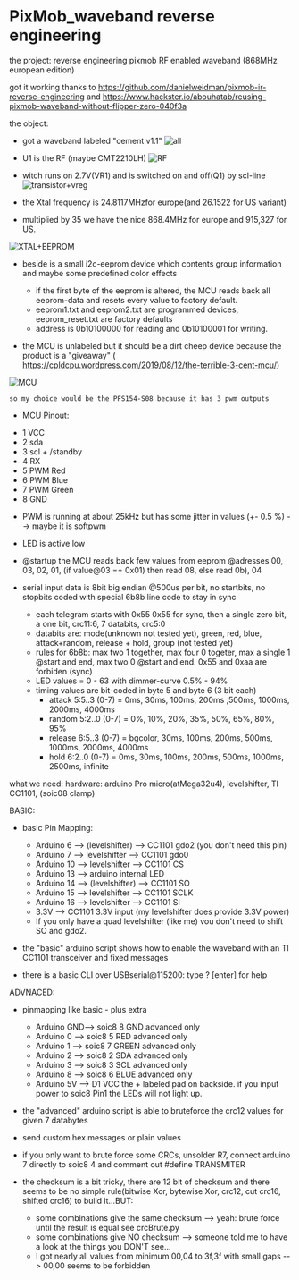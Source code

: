 # PixMob_waveband reverse engineering

the project:
  reverse engineering pixmob RF enabled waveband (868MHz european edition)
  
  got it working thanks to https://github.com/danielweidman/pixmob-ir-reverse-engineering
  and  https://www.hackster.io/abouhatab/reusing-pixmob-waveband-without-flipper-zero-040f3a

the object:

  + got a waveband labeled "cement v1.1"
  ![all](https://github.com/sueppchen/PixMob_waveband/assets/58486836/6f24268f-cfc5-4daa-93ae-c9d2c14f122d)
  
  + U1 is the RF (maybe CMT2210LH)
  ![RF](https://github.com/sueppchen/PixMob_waveband/assets/58486836/27d4b4d4-64a9-4391-908f-28166be6646a)
  
  + witch runs on 2.7V(VR1) and is switched on and off(Q1) by scl-line
  ![transistor+vreg](https://github.com/sueppchen/PixMob_waveband/assets/58486836/2c1df685-c942-491d-9bc7-c8434d9b0ffb)
  
  + the Xtal frequency is 24.8117MHzfor europe(and 26.1522 for US variant)
  + multiplied by 35 we have the nice 868.4MHz for europe and 915,327 for US.
  
  ![XTAL+EEPROM](https://github.com/sueppchen/PixMob_waveband/assets/58486836/8d73dcba-42db-4f61-b4b3-9b6028d15b26)
  
  + beside is a small i2c-eeprom device which contents group information and maybe some predefined color effects
    - if the first byte of the eeprom is altered, the MCU reads back all eeprom-data and resets every value to factory default.
    - eeprom1.txt and eeprom2.txt are programmed devices, eeprom_reset.txt are factory defaults
    - address is 0b10100000 for reading and 0b10100001 for writing.
  
  
  + the MCU is unlabeled but it should be a dirt cheep device because the product is a "giveaway"
    ( https://cpldcpu.wordpress.com/2019/08/12/the-terrible-3-cent-mcu/)
  
  ![MCU](https://github.com/sueppchen/PixMob_waveband/assets/58486836/497c3a8c-62c1-48c1-b1f2-a0d007095368)
  
  
    so my choice would be the PFS154-S08 because it has 3 pwm outputs
  
  + MCU Pinout:
   - 1 VCC   
   - 2 sda   
   - 3 scl + /standby    
   - 4 RX
   - 5 PWM Red   
   - 6 PWM Blue   
   - 7 PWM Green   
   - 8 GND 
    
  + PWM is running at about 25kHz but has some jitter in values (+- 0.5 %)  --> maybe it is softpwm
  + LED is active low
  
  + @startup the MCU reads back few values from eeprom @adresses 00, 03, 02, 01, (if value@03 == 0x01) then read 08, else read 0b), 04

  + serial input data is 8bit big endian @500us per bit, no startbits, no stopbits coded with special 6b8b line code to stay in sync
    - each telegram starts with 0x55 0x55 for sync, then a single zero bit, a one bit, crc11:6, 7 databits, crc5:0
    - databits are: mode(unknown not tested yet), green, red, blue, attack+random, release + hold, group (not tested yet)
    - rules for 6b8b: max two 1 together, max four 0 togeter, max a single 1 @start and end, max two 0 @start and end. 0x55 and 0xaa are forbiden (sync)
    - LED values = 0 - 63 with dimmer-curve 0.5% - 94%
    - timing values are bit-coded in byte 5 and byte 6 (3 bit each)
      * attack  5:5..3 (0-7) = 0ms, 30ms, 100ms, 200ms ,500ms, 1000ms, 2000ms, 4000ms
      * random  5:2..0 (0-7) = 0%, 10%, 20%, 35%, 50%, 65%, 80%, 95%
      * release 6:5..3 (0-7) = bgcolor, 30ms, 100ms, 200ms, 500ms, 1000ms, 2000ms, 4000ms
      * hold    6:2..0 (0-7) = 0ms, 30ms, 100ms, 200ms, 500ms, 1000ms, 2500ms, infinite
  
  
what we need:
  hardware: arduino Pro micro(atMega32u4), levelshifter, TI CC1101, (soic08 clamp)
  
  BASIC:
   + basic Pin Mapping:
     - Arduino  6 --> (levelshifter) --> CC1101 gdo2 (you don't need this pin) 
     - Arduino  7 --> levelshifter --> CC1101 gdo0
     - Arduino 10 --> levelshifter --> CC1101 CS
     - Arduino 13 --> arduino internal LED
     - Arduino 14 --> (levelshifter) --> CC1101 SO
     - Arduino 15 --> levelshifter --> CC1101 SCLK
     - Arduino 16 --> levelshifter --> CC1101 SI
     - 3.3V --> CC1101 3.3V input (my levelshifter does provide 3.3V power)
     - If you only have a quad levelshifter (like me) vou don't need to shift SO and gdo2.
  
   + the "basic" arduino script shows how to enable the waveband with an TI CC1101 transceiver and fixed messages
   + there is a basic CLI over USBserial@115200: type ? [enter] for help
  
  ADVNACED:
   + pinmapping like basic - plus extra
     - Arduino GND--> soic8 8 GND    advanced only
     - Arduino  0 --> soic8 5 RED    advanced only
     - Arduino  1 --> soic8 7 GREEN  advanced only
     - Arduino  2 --> soic8 2 SDA    advanced only
     - Arduino  3 --> soic8 3 SCL    advanced only
     - Arduino  8 --> soic8 6 BLUE   advanced only
     - Arduino 5V --> D1 VCC the + labeled pad on backside. if you input power to soic8 Pin1 the LEDs will not light up.
  
   + the "advanced" arduino script is able to bruteforce the crc12 values for given 7 databytes
   + send custom hex messages or plain values
   + if you only want to brute force some CRCs, unsolder R7, connect arduino 7 directly to soic8 4 and comment out #define TRANSMITER
   + the checksum is a bit tricky, there are 12 bit of checksum and there seems to be no simple rule(bitwise Xor, bytewise Xor, crc12, cut crc16, shifted crc16) to build it...BUT:
     - some combinations give the same checksum --> yeah: brute force until the result is equal see crcBrute.py
     - some combinations give NO checksum --> someone told me to have a look at the things you DON'T see... 
     - I got nearly all values from minimum 00,04 to 3f,3f with small gaps --> 00,00 seems to be forbidden
